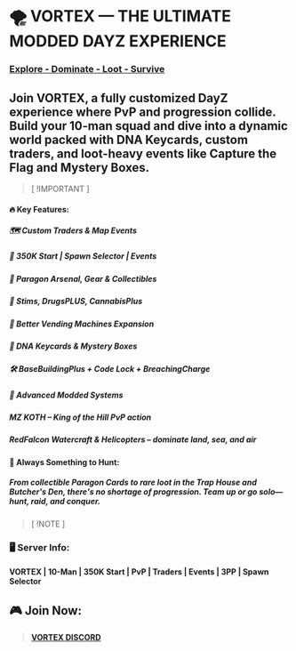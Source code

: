 # 🌪️ VORTEX — THE ULTIMATE MODDED DAYZ EXPERIENCE
 
[logo]: (https://github.com/gitvtex/VortexServerLogo/blob/main/Dayz/rustyV250.png)

### <INS>Explore - Dominate - Loot - Survive</INS>


## Join VORTEX, a fully customized DayZ experience where PvP and progression collide. Build your 10-man squad and dive into a dynamic world packed with DNA Keycards, custom traders, and loot-heavy events like Capture the Flag and Mystery Boxes.

> [ !IMPORTANT ]

#### 🔥 Key Features:
##### 🗺️ Custom Traders & Map Events
##### 🎯 350K Start | Spawn Selector | Events
##### 🔫 Paragon Arsenal, Gear & Collectibles
##### 💉 Stims, DrugsPLUS, CannabisPlus
##### 💾 Better Vending Machines Expansion
##### 🔑 DNA Keycards & Mystery Boxes
##### 🛠️ BaseBuildingPlus + Code Lock + BreachingCharge
##### 🚀 Advanced Modded Systems
##### MZ KOTH – King of the Hill PvP action
##### RedFalcon Watercraft & Helicopters – dominate land, sea, and air

#### 🧩 Always Something to Hunt:
##### From collectible Paragon Cards to rare loot in the Trap House and Butcher's Den, there's no shortage of progression. Team up or go solo—hunt, raid, and conquer.

> [ !NOTE ]

### 🖥️ Server Info:
#### VORTEX | 10-Man | 350K Start | PvP | Traders | Events | 3PP | Spawn Selector
## 🎮 Join Now: 
> #### [VORTEX DISCORD](https://discord.gg/HYZXB2fWZ2)
